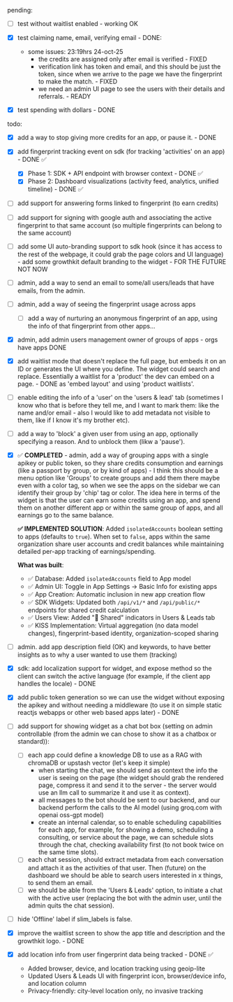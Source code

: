 pending:
- [ ] test without waitlist enabled - working OK
- [x] test claiming name, email, verifying email - DONE:
    - some issues: 23:19hrs 24-oct-25
        - the credits are assigned only after email is verified - FIXED
        - verification link has token and email, and this should be just the token, since when we arrive to the page we have the fingerprint to make the match. - FIXED
        - we need an admin UI page to see the users with their details and referrals. - READY
        
- [x] test spending with dollars - DONE

todo:
- [x] add a way to stop giving more credits for an app, or pause it. - DONE
- [x] add fingerprint tracking event on sdk  (for tracking 'activities' on an app) - DONE ✅
    - [x] Phase 1: SDK + API endpoint with browser context - DONE ✅
    - [x] Phase 2: Dashboard visualizations (activity feed, analytics, unified timeline) - DONE ✅
- [ ] add support for answering forms linked to fingerprint (to earn credits)
- [ ] add support for signing with google auth and associating the active fingerprint to that same account (so multiple fingerprints can belong to the same account)
- [ ] add some UI auto-branding support to sdk hook (since it has access to the rest of the webpage, it could grab the page colors and UI language) - add some growthkit default branding to the widget - FOR THE FUTURE NOT NOW
- [ ] admin, add a way to send an email to some/all users/leads that have emails, from the admin.
- [ ] admin, add a way of seeing the fingerprint usage across apps
    - [ ] add a way of nurturing an anonymous fingerprint of an app, using the info of that fingerprint from other apps...
- [x] admin, add admin users management owner of groups of apps - orgs have apps DONE
- [x] add waitlist mode that doesn't replace the full page, but embeds it on an ID or generates the UI where you define. The widget could search and replace. Essentially a waitlist for a 'product' the dev can embed on a page. - DONE as 'embed layout' and using 'product waitlists'.
- [ ] enable editing the info of a 'user' on the 'users & lead' tab (sometimes I know who that is before they tell me, and I want to mark them: like the name and/or email - also I would like to add metadata not visible to them, like if I know it's my brother etc).
- [ ] add a way to 'block' a given user from using an app, optionally specifying a reason. And to unblock them (likw a 'pause').

- [x] ✅ **COMPLETED** - admin, add a way of grouping apps with a single apikey or public token, so they share credits consumption and earnings (like a passport by group, or by kind of apps) - I think this should be a menu option like 'Groups' to create groups and add them there maybe even with a color tag, so when we see the apps on the sidebar we can identify their group by 'chip' tag or color. The idea here in terms of the widget is that the user can earn some credits using an app, and spend them on another different app or within the same group of apps, and all earnings go to the same balance.
    
    **✅ IMPLEMENTED SOLUTION**: Added `isolatedAccounts` boolean setting to apps (defaults to `true`). When set to `false`, apps within the same organization share user accounts and credit balances while maintaining detailed per-app tracking of earnings/spending.
    
    **What was built**:
    - ✅ Database: Added `isolatedAccounts` field to App model 
    - ✅ Admin UI: Toggle in App Settings → Basic Info for existing apps
    - ✅ App Creation: Automatic inclusion in new app creation flow
    - ✅ SDK Widgets: Updated both `/api/v1/*` and `/api/public/*` endpoints for shared credit calculation
    - ✅ Users View: Added "🔗 Shared" indicators in Users & Leads tab
    - ✅ KISS Implementation: Virtual aggregation (no data model changes), fingerprint-based identity, organization-scoped sharing

- [ ] admin. add app description field (OK) and keywords, to have better insights as to why a user wanted to use them (tracking)
- [x] sdk: add localization support for widget, and expose method so the client can switch the active language (for example, if the client app handles the locale) - DONE
- [x] add public token generation so we can use the widget without exposing the apikey and without needing a middleware (to use it on simple static reactjs webapps or other web based apps later) - DONE
- [ ] add support for showing widget as a chat bot box (setting on admin controllable (from the admin we can chose to show it as a chatbox or standard)):
    - [ ] each app could define a knowledge DB to use as a RAG with chromaDB or upstash vector (let's keep it simple)
        - when starting the chat, we should send as context the info the user is seeing on the page (the widget should grab the rendered page, compress it and send it to the server - the server would use an llm call to summarize it and use it as context).
        - all messages to the bot should be sent to our backend, and our backend  perform the calls to the AI model (using groq.com with openai oss-gpt model)
        - create an internal calendar, so to enable scheduling capabilities for each app, for example, for showing a demo, scheduling a consulting, or service about the page, we can schedule slots through the chat, checking availability first (to not book twice on the same time slots).
    - [ ] each chat session, should extract metadata from each conversation and attach it as the activities of that user. Then (future) on the dashboard we should be able to search users interested in x things, to send them an email.
    - [ ] we should be able from the 'Users & Leads' option, to initiate a chat with the active user (replacing the bot with the admin user, until the admin quits the chat session).

- [ ] hide 'Offline' label if slim_labels is false.
- [x] improve the waitlist screen to show the app title and description and the growthkit logo. - DONE
- [x] add location info from user fingerprint data being tracked - DONE ✅
    - Added browser, device, and location tracking using geoip-lite
    - Updated Users & Leads UI with fingerprint icon, browser/device info, and location column
    - Privacy-friendly: city-level location only, no invasive tracking